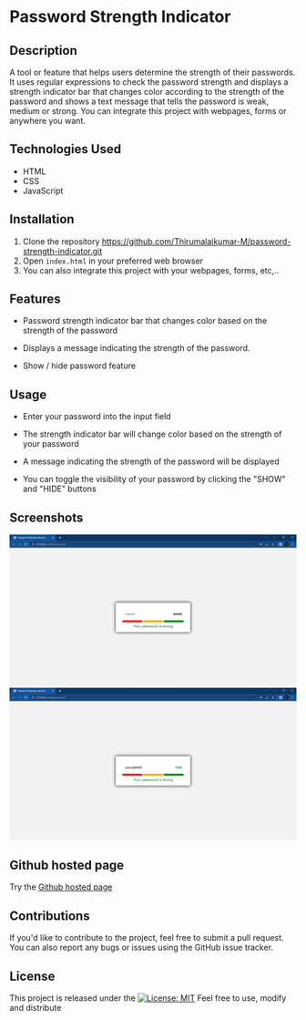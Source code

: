 # Password Strength Indicator

## Description

A tool or feature that helps users determine the strength of their passwords. It uses regular expressions to check the password strength and displays a strength indicator bar that changes color according to the strength of the password and shows a text message that tells the password is weak, medium or strong. You can integrate this project with webpages, forms or anywhere you want.

## Technologies Used

* HTML
* CSS
* JavaScript

## Installation

1. Clone the repository <a href="https://github.com/Thirumalaikumar-M/password-strength-indicator.git">https://github.com/Thirumalaikumar-M/password-strength-indicator.git</a>
2. Open `index.html` in your preferred web browser
3. You can also integrate this project with your webpages, forms, etc,..

## Features

* Password strength indicator bar that changes color based on the strength of the password

* Displays a message indicating the strength of the password.

* Show / hide password feature

## Usage

* Enter your password into the input field

* The strength indicator bar will change color based on the strength of your password

* A message indicating the strength of the password will be displayed

* You can toggle the visibility of your password by clicking the "SHOW" and "HIDE" buttons

## Screenshots

![Sample screenshot](snapshots/strong-ss.png)
![Sample screenshot](snapshots/showpass-ss.png)

## Github hosted page

Try the <a href="https://thirumalaikumar-m.github.io/password-strength-indicator/">Github hosted page</a>

## Contributions

If you'd like to contribute to the project, feel free to submit a pull request. You can also report any bugs or issues using the GitHub issue tracker.

## License

This project is released under the [![License: MIT](https://img.shields.io/badge/License-MIT-yellow.svg)](https://opensource.org/licenses/MIT) Feel free to use, modify and distribute
